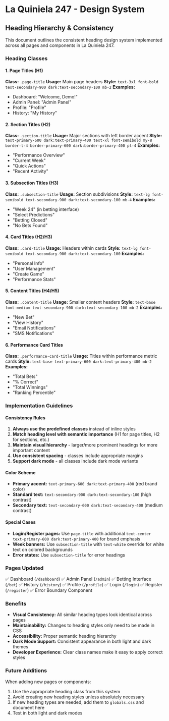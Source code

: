 # La Quiniela 247 - Design System

## Heading Hierarchy & Consistency

This document outlines the consistent heading design system implemented across all pages and components in La Quiniela 247.

### Heading Classes

#### 1. Page Titles (H1)
**Class:** `.page-title`
**Usage:** Main page headers
**Style:** `text-3xl font-bold text-secondary-900 dark:text-secondary-100 mb-2`
**Examples:**
- Dashboard: "Welcome, Demo!"
- Admin Panel: "Admin Panel"
- Profile: "Profile"
- History: "My History"

#### 2. Section Titles (H2)
**Class:** `.section-title`
**Usage:** Major sections with left border accent
**Style:** `text-primary-600 dark:text-primary-400 text-xl font-semibold my-8 border-l-4 border-primary-600 dark:border-primary-400 pl-4`
**Examples:**
- "Performance Overview"
- "Current Week"
- "Quick Actions"
- "Recent Activity"

#### 3. Subsection Titles (H3)
**Class:** `.subsection-title`
**Usage:** Section subdivisions
**Style:** `text-lg font-semibold text-secondary-900 dark:text-secondary-100 mb-4`
**Examples:**
- "Week 24" (in betting interface)
- "Select Predictions"
- "Betting Closed"
- "No Bets Found"

#### 4. Card Titles (H2/H3)
**Class:** `.card-title`
**Usage:** Headers within cards
**Style:** `text-lg font-semibold text-secondary-900 dark:text-secondary-100`
**Examples:**
- "Personal Info"
- "User Management"
- "Create Game"
- "Performance Stats"

#### 5. Content Titles (H4/H5)
**Class:** `.content-title`
**Usage:** Smaller content headers
**Style:** `text-base font-medium text-secondary-900 dark:text-secondary-100 mb-2`
**Examples:**
- "New Bet"
- "View History"
- "Email Notifications"
- "SMS Notifications"

#### 6. Performance Card Titles
**Class:** `.performance-card-title`
**Usage:** Titles within performance metric cards
**Style:** `text-base text-primary-600 dark:text-primary-400 mb-2`
**Examples:**
- "Total Bets"
- "% Correct"
- "Total Winnings"
- "Ranking Percentile"

### Implementation Guidelines

#### Consistency Rules
1. **Always use the predefined classes** instead of inline styles
2. **Match heading level with semantic importance** (H1 for page titles, H2 for sections, etc.)
3. **Maintain visual hierarchy** - larger/more prominent headings for more important content
4. **Use consistent spacing** - classes include appropriate margins
5. **Support dark mode** - all classes include dark mode variants

#### Color Scheme
- **Primary accent:** `text-primary-600 dark:text-primary-400` (red brand color)
- **Standard text:** `text-secondary-900 dark:text-secondary-100` (high contrast)
- **Secondary text:** `text-secondary-600 dark:text-secondary-400` (medium contrast)

#### Special Cases
- **Login/Register pages:** Use `page-title` with additional `text-center text-primary-600 dark:text-primary-400` for brand emphasis
- **Week banners:** Use `subsection-title` with `text-white` override for white text on colored backgrounds
- **Error states:** Use `subsection-title` for error headings

### Pages Updated
✅ Dashboard (`/dashboard`)
✅ Admin Panel (`/admin`)
✅ Betting Interface (`/bet`)
✅ History (`/history`)
✅ Profile (`/profile`)
✅ Login (`/login`)
✅ Register (`/register`)
✅ Error Boundary Component

### Benefits
- **Visual Consistency:** All similar heading types look identical across pages
- **Maintainability:** Changes to heading styles only need to be made in CSS
- **Accessibility:** Proper semantic heading hierarchy
- **Dark Mode Support:** Consistent appearance in both light and dark themes
- **Developer Experience:** Clear class names make it easy to apply correct styles

### Future Additions
When adding new pages or components:
1. Use the appropriate heading class from this system
2. Avoid creating new heading styles unless absolutely necessary
3. If new heading types are needed, add them to `globals.css` and document here
4. Test in both light and dark modes 